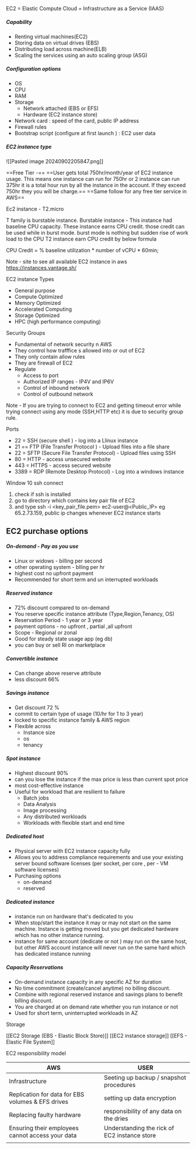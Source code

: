 EC2 = Elastic Compute Cloud = Infrastructure as a Service (IAAS)

##### Capability 
- Renting virtual machines(EC2)
- Storing data on virtual drives (EBS)
- Distributing load across machine(ELB)
- Scaling the services using an auto scaling group (ASG)
##### Configuration options

- OS
- CPU
- RAM
- Storage 
  - Network attached (EBS or EFS)
  - Hardware (EC2 instance store)
- Network card : speed of the card, public IP address
- Firewall rules
- Bootstrap script (configure at first launch ) : EC2 user data

##### EC2 instance type

![[Pasted image 20240902205847.png]]

==Free Tier -==
==User gets total 750hr/month/year of EC2 instance usage. This means one instance can run for 750hr or 2 instance can run 375hr it is a total hour run by all the instance in the account. If they exceed 750hr they you will be charge.==
==Same follow for any free tier service in AWS==


Ec2 instance - T2.micro

T family is burstable instance.
Burstable instance - This instance had baseline CPU capacity. These instance earns CPU credit.
those credit can be used while in burst mode.
burst mode is nothing but sudden rise of work load to the CPU
T2 instance earn CPU credit by below formula

CPU Credit = % baseline utilization * number of vCPU * 60min;



Note - site to see all available EC2 instance in aws https://instances.vantage.sh/ 

EC2 instance Types

- General purpose
- Compute Optimized
- Memory Optimized
- Accelerated Computing
- Storage Optimized
- HPC (high performance computing) 


Security Groups

- Fundamental of network security n AWS
- They control how trafffice s allowed into or out of EC2
- They only contain allow rules
- They are firewall of EC2
- Regulate
  - Access to port
  - Authorized IP ranges  - IP4V and IP6V
  - Control of inbound network 
  - Control of outbound network

Note - If you are trying to connect to EC2 and getting timeout error while trying connect using any mode (SSH,HTTP etc) it is due to security group rule.

Ports

- 22 = SSH (secure shell ) - log into a Llinux instance
- 21 == FTP (File Transfer Protocol ) - Upload files into a file share
- 22 = SFTP (Secure File Transfer Protocol) - Upload files using SSH
- 80 = HTTP - access unsecured website
- 443 = HTTPS - access secured website
- 3389 = RDP (Remote Desktop Protocol) - Log into a windows instance


Window 10 ssh connect

1. check if ssh is installed
2. go to directory which contains key pair file of EC2
3. and type  ssh -i <key_pair_file.pem> ec2-user@<Public_IP> eg 65.2.73.159, public ip changes whenever EC2 instance starts


## EC2 purchase options

##### On-demand - Pay as you use
  - Linux or widows - billing per second
  - other operating system - blling per hr
- highest cost no upfront payment
- Recommended for short term and un interrupted workloads 
##### Reserved instance
- 72% discount compared to on-demand
-  You reserve specific instance attribute (Type,Region,Tenancy, OS)
- Reservation Period - 1 year or 3 year
- payment options - no upfront , partial ,all upfront
- Scope - Regional or zonal 
- Good for steady state usage app (eg db)
- you can buy or sell RI on marketplace
##### Convertible instance
- Can change above reserve attribute
- less discount 66%

##### Savings instance
- Get discount 72 %
- commit to certain type of usage (10/hr for 1 to 3 year)
- locked to specific instance family & AWS region 
- Flexible across
  - Instance size
  - os 
  - tenancy

##### Spot instance
- Highest discount 90%
- can  you lose the instance if the max price is less than current spot price
- most cost-effective instance
- Useful for workload that are resilient to failure
  - Batch jobs
  - Data Analysis
  - Image processing
  - Any distributed workloads
  - Workloads with flexible start and end time

##### Dedicated host
- Physical server with EC2 instance capacity fully 
- Allows you to address compliance requirements and use your existing server bound software licenses (per socket, per core , per - VM software licenses)
- Purchasing options
  - on-demand 
  - reserved

##### Dedicated instance
- instance run on hardware that's dedicated to you
- When stop/start the instance it may or may not start on the same machine. Instance is getting moved but you get dedicated hardware which has no other instance running.
- instance for same account (dedicate or not ) may run on the same host, but other AWS account instance will never run on the same hard which has dedicated instance running

##### Capacity Reservations
- On-demand instance capacity in any specific AZ for duration
- No time commitment (create/cancel anytime) no billing discount.
- Combine with regional reserved instance and savings plans to benefit billing discount.
- You are charged at on demand rate whether you run instance or not
- Used for short term, uninterrupted workloads in AZ



Storage 

[[EC2 Storage (EBS - Elastic Block  Store)]]
[[EC2 instance storage]]
[[EFS - Elastic File System]]


EC2 responsibility model
 

| AWS                                               | USER                                         |
| ------------------------------------------------- | -------------------------------------------- |
| Infrastructure                                    | Seeting up backup / snapshot procedures      |
| Replication for data for EBS volumes & EFS drives | setting up data encryption                   |
| Replacing faulty hardware                         | responsibility of any data on the dries      |
| Ensuring their employees cannot access your data  | Understanding the rick of EC2 instance store |
|                                                   |                                              |
